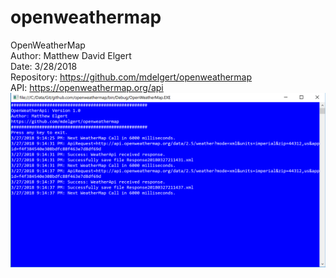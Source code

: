 # openweathermap
OpenWeatherMap
<br />
Author: Matthew David Elgert
<br />
Date: 3/28/2018
<br />
Repository: https://github.com/mdelgert/openweathermap
<br />
API: https://openweathermap.org/api
<br />
![alt text](https://github.com/mdelgert/openweathermap/blob/master/Screen.PNG?raw=true)